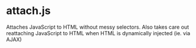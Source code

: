 attach.js
=========

Attaches JavaScript to HTML without messy selectors. Also takes care out reattaching JavaScript to HTML when HTML is dynamically injected (ie. via AJAX) 
